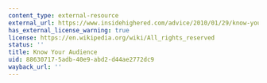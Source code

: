 ```yaml
---
content_type: external-resource
external_url: https://www.insidehighered.com/advice/2010/01/29/know-your-audience
has_external_license_warning: true
license: https://en.wikipedia.org/wiki/All_rights_reserved
status: ''
title: Know Your Audience
uid: 88630717-5adb-40e9-abd2-d44ae2772dc9
wayback_url: ''
---
```

